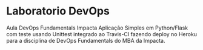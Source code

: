 # Laboratorio DevOps
Aula DevOps Fundamentals Impacta
Aplicação Simples em Python/Flask com teste usando Unittest integrado ao Travis-CI fazendo deploy no Heroku para a disciplina de DevOps Fundamentals do MBA da Impacta.
